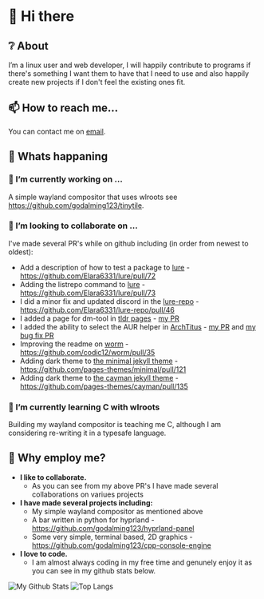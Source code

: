# 👋 Hi there

## ❔ About
I’m a linux user and web developer, I will happily contribute to programs if there's something I want them to have that I need to use and also happily create new projects if I don't feel the existing ones fit.

## 📫 How to reach me...
You can contact me on [email](mailto:r2hk9ahnf@relay.firefox.com).

## 📰 Whats happaning

### 🔭 I’m currently working on ...
A simple wayland compositor that uses wlroots see https://github.com/godalming123/tinytile.

### 🤝 I’m looking to collaborate on ...
I've made several PR's while on github including (in order from newest to oldest):
 - Add a description of how to test a package to [lure](https://github.com/Elara6331/lure) - https://github.com/Elara6331/lure/pull/72
 - Adding the listrepo command to [lure](https://github.com/Elara6331/lure) - https://github.com/Elara6331/lure/pull/73
 - I did a minor fix and updated discord in the [lure-repo](https://github.com/Elara6331/lure-repo) - https://github.com/Elara6331/lure-repo/pull/46
 - I added a page for dm-tool in [tldr pages](https://github.com/tldr-pages/tldr) - [my PR](https://github.com/tldr-pages/tldr/pull/7710)
 - I added the ability to select the AUR helper in [ArchTitus](https://github.com/ChrisTitusTech/ArchTitus) - [my PR](https://github.com/ChrisTitusTech/ArchTitus/pull/189) and [my bug fix PR](https://github.com/ChrisTitusTech/ArchTitus/pull/222)
 - Improving the readme on [worm](https://github.com/codic12/worm) - https://github.com/codic12/worm/pull/35
 - Adding dark theme to [the minimal jekyll theme](https://github.com/pages-themes/minimal) - https://github.com/pages-themes/minimal/pull/121
 - Adding dark theme to [the cayman jekyll theme](https://github.com/pages-themes/cayman) - https://github.com/pages-themes/cayman/pull/135

### 🌱 I’m currently learning C with wlroots
Building my wayland compositor is teaching me C, although I am considering re-writing it in a typesafe language.

## 👔 Why employ me?
 - **I like to collaborate.**
     - As you can see from my above PR's I have made several collaborations on variues projects
 - **I have made several projects including:**
     - My simple wayland compositor as mentioned above
     - A bar written in python for hyprland - https://github.com/godalming123/hyprland-panel
     - Some very simple, terminal based, 2D graphics - https://github.com/godalming123/cpp-console-engine
 - **I love to code.**
     - I am almost always coding in my free time and genunely enjoy it as you can see in my github stats below.
 

![My Github Stats](https://github-readme-stats.vercel.app/api?username=godalming123&theme=cobalt)
![Top Langs](https://github-readme-stats.vercel.app/api/top-langs/?username=godalming123&layout=compact&show_icons=true&theme=cobalt)
